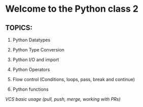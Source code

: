 # Welcome to the Python class 2

## TOPICS:

1. Python Datatypes

2. Python Type Conversion

3. Python I/O and import

4. Python Operators

5. Flow control (Conditions, loops, pass, break and continue)

6. Python functions

_VCS basic usage (pull, push, merge, working with PRs)_
